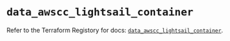 # `data_awscc_lightsail_container`

Refer to the Terraform Registory for docs: [`data_awscc_lightsail_container`](https://registry.terraform.io/providers/hashicorp/awscc/0.70.0/docs/data-sources/lightsail_container).
